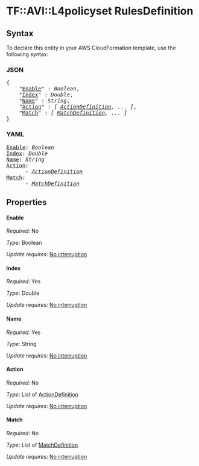 # TF::AVI::L4policyset RulesDefinition

## Syntax

To declare this entity in your AWS CloudFormation template, use the following syntax:

### JSON

<pre>
{
    "<a href="#enable" title="Enable">Enable</a>" : <i>Boolean</i>,
    "<a href="#index" title="Index">Index</a>" : <i>Double</i>,
    "<a href="#name" title="Name">Name</a>" : <i>String</i>,
    "<a href="#action" title="Action">Action</a>" : <i>[ <a href="actiondefinition.md">ActionDefinition</a>, ... ]</i>,
    "<a href="#match" title="Match">Match</a>" : <i>[ <a href="matchdefinition.md">MatchDefinition</a>, ... ]</i>
}
</pre>

### YAML

<pre>
<a href="#enable" title="Enable">Enable</a>: <i>Boolean</i>
<a href="#index" title="Index">Index</a>: <i>Double</i>
<a href="#name" title="Name">Name</a>: <i>String</i>
<a href="#action" title="Action">Action</a>: <i>
      - <a href="actiondefinition.md">ActionDefinition</a></i>
<a href="#match" title="Match">Match</a>: <i>
      - <a href="matchdefinition.md">MatchDefinition</a></i>
</pre>

## Properties

#### Enable

_Required_: No

_Type_: Boolean

_Update requires_: [No interruption](https://docs.aws.amazon.com/AWSCloudFormation/latest/UserGuide/using-cfn-updating-stacks-update-behaviors.html#update-no-interrupt)

#### Index

_Required_: Yes

_Type_: Double

_Update requires_: [No interruption](https://docs.aws.amazon.com/AWSCloudFormation/latest/UserGuide/using-cfn-updating-stacks-update-behaviors.html#update-no-interrupt)

#### Name

_Required_: Yes

_Type_: String

_Update requires_: [No interruption](https://docs.aws.amazon.com/AWSCloudFormation/latest/UserGuide/using-cfn-updating-stacks-update-behaviors.html#update-no-interrupt)

#### Action

_Required_: No

_Type_: List of <a href="actiondefinition.md">ActionDefinition</a>

_Update requires_: [No interruption](https://docs.aws.amazon.com/AWSCloudFormation/latest/UserGuide/using-cfn-updating-stacks-update-behaviors.html#update-no-interrupt)

#### Match

_Required_: No

_Type_: List of <a href="matchdefinition.md">MatchDefinition</a>

_Update requires_: [No interruption](https://docs.aws.amazon.com/AWSCloudFormation/latest/UserGuide/using-cfn-updating-stacks-update-behaviors.html#update-no-interrupt)

